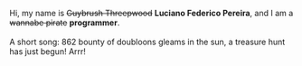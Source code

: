 Hi, my name is ~~Guybrush Threepwood~~ **Luciano Federico Pereira**, and I am a ~~wannabe pirate~~ **programmer**.<br><br>A short song: 862 bounty of doubloons gleams in the sun, a treasure hunt has just begun! Arrr!
